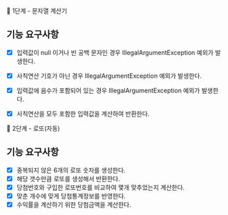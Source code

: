 🚀 1단계 - 문자열 계산기

## 기능 요구사항

- [x] 입력값이 null 이거나 빈 공백 문자인 경우 IllegalArgumentException  예외가 발생한다.
- [x] 사칙연산 기호가 아닌 경우 IllegalArgumentException 예외가 발생한다.
- [x] 입력값에 음수가 포함되어 있는 경우 IllegalArgumentException 예외가 발생한다.
- [x] 사칙연산을 모두 포함한 입력값을 계산하여 반환한다.



🚀 2단계 - 로또(자동)


## 기능 요구사항

- [x]  중복되지 않은 6개의 로또 숫자를 생성한다.
- [x]  해당 갯수만큼 로또를 생성해서 반환한다.
- [x]  당첨번호와 구입한 로또번호를 비교하여 몇개 맞추었는지 계산한다.
- [x]  맞춘 개수에 맞게 당첨통계정보를 반영한다.
- [x]  수익률을 계산하기 위한 당첨금액을 계산한다.
